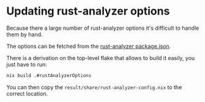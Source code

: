 # Updating rust-analyzer options

Because there a large number of rust-analyzer options it's difficult to handle them by hand.

The options can be fetched from the [rust-analyzer package.json](https://github.com/rust-lang/rust-analyzer/blob/master/editors/code/package.json).

There is a derivation on the top-level flake that allows to build it easily, you just have to run:

```bash
nix build .#rustAnalyzerOptions
```

You can then copy the `result/share/rust-analyzer-config.nix` to the correct location.
